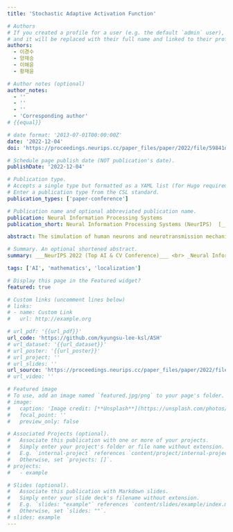 ```yaml
---
title: 'Stochastic Adaptive Activation Function'

# Authors
# If you created a profile for a user (e.g. the default `admin` user), write the username (folder name) here
# and it will be replaced with their full name and linked to their profile.
authors:
  - 이경수
  - 양재승
  - 이해윤
  - 황재윤

# Author notes (optional)
author_notes:
  - ''
  - ''
  - ''
  - 'Corresponding author'
# {{equal}}

# date format: '2013-07-01T00:00:00Z'
date: '2022-12-04'
doi: 'https://proceedings.neurips.cc/paper_files/paper/2022/file/59841d5dfa567f0db25755b391d1f41a-Paper-Conference.pdf'

# Schedule page publish date (NOT publication's date).
publishDate: '2022-12-04'

# Publication type.
# Accepts a single type but formatted as a YAML list (for Hugo requirements).
# Enter a publication type from the CSL standard.
publication_types: ['paper-conference']

# Publication name and optional abbreviated publication name.
publication: Neural Information Processing Systems
publication_short: Neural Information Processing Systems (NeurIPS)  [__Top AI & CV Conference__]

abstract: The simulation of human neurons and neurotransmission mechanisms has been realized in deep neural networks based on the theoretical implementations of activation functions. However, recent studies have reported that the threshold potential of neurons exhibits different values according to the locations and types of individual neurons, and that the activation functions have limitations in terms of representing this variability. Therefore, this study proposes a simple yet effective activation function that facilitates different thresholds and adaptive activations according to the positions of units and the contexts of inputs. Furthermore, the proposed activation function mathematically exhibits a more generalized form of Swish activation function, and thus we denoted it as Adaptive SwisH (ASH). ASH highlights informative features that exhibit large values in the top percentiles in an input, whereas it rectifies low values. Most importantly, ASH exhibits trainable, adaptive, and context-aware properties compared to other activation functions. Furthermore, ASH represents general formula of the previously studied activation function and provides a reasonable mathematical background for the superior performance. To validate the effectiveness and robustness of ASH, we implemented ASH into many deep learning models for various tasks, including classification, detection, segmentation, and image generation. Experimental analysis demonstrates that our activation function can provide the benefits of more accurate prediction and earlier convergence in many deep learning applications.

# Summary. An optional shortened abstract.
summary: ___NeurIPS 2022 (Top AI & CV Conference)___ <br> _Neural Information Processing Systems2022_

tags: ['AI', 'mathematics', 'localization']

# Display this page in the Featured widget?
featured: true

# Custom links (uncomment lines below)
# links:
# - name: Custom Link
#   url: http://example.org

# url_pdf: '{{url_pdf}}'
url_code: 'https://github.com/kyungsu-lee-ksl/ASH'
# url_dataset: '{{url_dataset}}'
# url_poster: '{{url_poster}}'
# url_project: ''
# url_slides: ''
url_source: 'https://proceedings.neurips.cc/paper_files/paper/2022/file/59841d5dfa567f0db25755b391d1f41a-Paper-Conference.pdf'
# url_video: ''

# Featured image
# To use, add an image named `featured.jpg/png` to your page's folder.
# image:
#   caption: 'Image credit: [**Unsplash**](https://unsplash.com/photos/pLCdAaMFLTE)'
#   focal_point: ''
#   preview_only: false

# Associated Projects (optional).
#   Associate this publication with one or more of your projects.
#   Simply enter your project's folder or file name without extension.
#   E.g. `internal-project` references `content/project/internal-project/index.md`.
#   Otherwise, set `projects: []`.
# projects:
#   - example

# Slides (optional).
#   Associate this publication with Markdown slides.
#   Simply enter your slide deck's filename without extension.
#   E.g. `slides: "example"` references `content/slides/example/index.md`.
#   Otherwise, set `slides: ""`.
# slides: example
---
```

